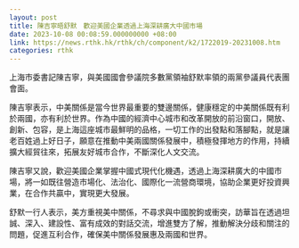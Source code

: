 ```yaml
---
layout: post
title: 陳吉寧晤舒默　歡迎美國企業透過上海深耕廣大中國市場
date: 2023-10-08 00:08:59.000000000 +08:00
link: https://news.rthk.hk/rthk/ch/component/k2/1722019-20231008.htm
categories: rthk
---
```


上海市委書記陳吉寧，與美國國會參議院多數黨領袖舒默率領的兩黨參議員代表團會面。

陳吉寧表示，中美關係是當今世界最重要的雙邊關係，健康穩定的中美關係既有利於兩國，亦有利於世界。作為中國的經濟中心城市和改革開放的前沿窗口，開放、創新、包容，是上海這座城市最鮮明的品格，一切工作的出發點和落腳點，就是讓老百姓過上好日子，願意在推動中美兩國關係發展中，積極發揮地方的作用，持續擴大經貿往來，拓展友好城市合作，不斷深化人文交流。

陳吉寧又說，歡迎美國企業掌握中國式現代化機遇，透過上海深耕廣大的中國市場，將一如既往營造市場化、法治化、國際化一流營商環境，協助企業更好投資興業，在合作共贏中，實現更大發展。

舒默一行人表示，美方重視美中關係，不尋求與中國脫鉤或衝突，訪華旨在透過坦誠、深入、建設性、富有成效的對話交流，增進雙方了解，推動解決分歧和關注的問題，促進互利合作，確保美中關係發展惠及兩國和世界。
